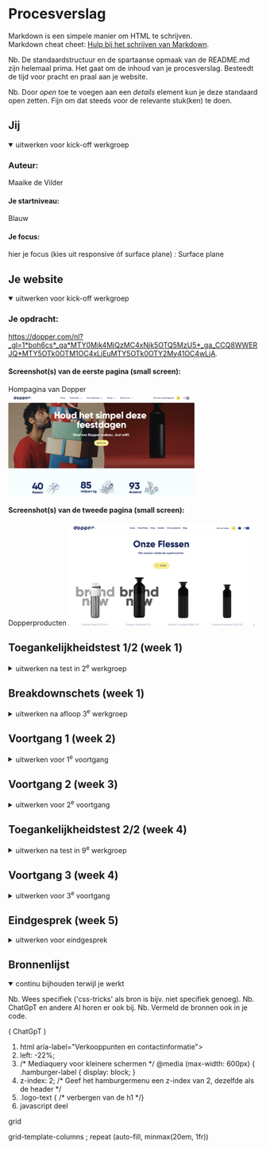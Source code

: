 # Procesverslag
Markdown is een simpele manier om HTML te schrijven.  
Markdown cheat cheet: [Hulp bij het schrijven van Markdown](https://github.com/adam-p/markdown-here/wiki/Markdown-Cheatsheet).

Nb. De standaardstructuur en de spartaanse opmaak van de README.md zijn helemaal prima. Het gaat om de inhoud van je procesverslag. Besteedt de tijd voor pracht en praal aan je website.

Nb. Door *open* toe te voegen aan een *details* element kun je deze standaard open zetten. Fijn om dat steeds voor de relevante stuk(ken) te doen.


## Jij

<details open>
  <summary>uitwerken voor kick-off werkgroep</summary>

  ### Auteur:
 Maaike de Vilder

  #### Je startniveau:
 Blauw

  #### Je focus:
  hier je focus (kies uit responsive óf surface plane) : Surface plane
 
</details>


## Je website

<details open>
  <summary>uitwerken voor kick-off werkgroep</summary>

  ### Je opdracht:
  https://dopper.com/nl?_gl=1*boh6cs*_ga*MTY0Mjk4MjQzMC4xNjk5OTQ5MzU5*_ga_CCQ8WWERJQ*MTY5OTk0OTM1OC4xLjEuMTY5OTk0OTY2My41OC4wLjA. 

  #### Screenshot(s) van de eerste pagina (small screen): 
Hompagina van Dopper
 <img src="readme-images/homepage.png" width="375px" alt="homepagina">
 

  #### Screenshot(s) van de tweede pagina (small screen):
  Dopperproducten
  <img src="readme-images/pagina2.png" width="375px" alt="dopperproducten">
 
</details>


## Toegankelijkheidstest 1/2 (week 1)

<details>
  <summary>uitwerken na test in 2<sup>e</sup> werkgroep</summary>

<img src="readme-images/Voiceover1.png" width="375px" alt="begin">
<img src="readme-images/voiceover2.png" width="375px" alt="begin">

Voice over werkt niet goed, leest niet als eerst de titel voor! 

    
  ### Bevindingen
  Lijst met je bevindingen die in de test naar voren kwamen:

<img src="readme-images/Bevindingen.png" width="375px" alt="bladzijde1">
<img src="readme-images/Bevindingen1.png" width="375px" alt="bladzijde2">
<img src="readme-images/Bevindingen2.png" width="375px" alt="bladzijde3">


</details>

## Breakdownschets (week 1)

<details>
  <summary>uitwerken na afloop 3<sup>e</sup> werkgroep</summary>

  ### de hele pagina: 
   <img src="readme-images/helepagina.png" width="375px" alt="breakdown van de hele pagina">

  ### dynamisch deel (bijv menu): 
  <img src="readme-images/header.png" width="375px" alt="breakdown van een dynamisch deel">

  ### wellicht nog een dynamisch deel (bijv filter): 
  <img src="readme-images/homepage.png" width="375px" alt="homepage">

</details>

## Voortgang 1 (week 2)

<details>
  <summary>uitwerken voor 1<sup>e</sup> voortgang</summary>

  ### Stand van zaken
  hier dit ging goed & dit was lastig (neem ook screenshots op van delen van je website en code)

1. <img src="readme-images/code1.png" width="375px" alt="code html">
Ik had veel font google links staan, maar dat is verkort dus door de "400,600,700,800" achter elkaar te zetten.
2. 

  ### Agenda voor meeting

-

  ### Verslag van meeting
 Feedback 

  - Geen h1,h2,h3 onder elkaar gebruiken maar gebruik voor je voorpagina H2 & p
  - head boven de body neerzetten
  - geen gebruik maken van de Div
  - Gebruik 1 link voor de font google 300,400 bijv. 

</details>



## Voortgang 2 (week 3)

<details>
  <summary>uitwerken voor 2<sup>e</sup> voortgang</summary>

  ### Stand van zaken
  1. <img src="readme-images/textcontainer.png" width="375px" alt="code css">
dubbele codes had ik vaak erin staan. zoals text-container. foutjes waardoor de ander niet gelezen werd.

  ### Agenda voor meeting
 
-

  ### Verslag van meeting
  hier na afloop snel de uitkomsten van de meeting vastleggen

  - punt 1
  - punt 2
  - nog een punt
- ...

</details>

## Toegankelijkheidstest 2/2 (week 4)

<details>
  <summary>uitwerken na test in 9<sup>e</sup> werkgroep</summary>

  (week 5, want alles was door de war dus nu proberen)

  <img src="" width="375px" alt="voorlezen">

  ### Bevindingen
 <img src="readme-images/fout.png" width="375px" alt="homepagina1">
 <img src="readme-images/fout2.png" width="375px" alt="homepagina2">
<img src="readme-images/fout3.png" width="375px" alt="homepagina2">

Alles ging in de war. was bezig met mijn hamburger menu maar ik had dingen veranderd aan mijn css en html.


</details>


## Voortgang 3 (week 4)

<details>
  <summary>uitwerken voor 3<sup>e</sup> voortgang</summary>
  <img src="readme-images/doppersonderelkaar.png" width="375px" alt="dopper producten onder elkaar">
  <img src="readme-images/naastelkaar.png" width="375px" alt="dopper producten naast elkaar">
  <img src="readme-images/hamburgermenu.png" width="375px" alt="hamburger menu">

  Lang naar de code gekeken en mijn oude code delen weer teruggevonden. Ik heb het gelukkig weer deel goed kunnen krijgen. De div zit er wel weer hier in. 

  ### Stand van zaken
  
  hoe mijn website er nu uit ziet. aangewerk nog 11 december. Dopper producten aangemaakt.

1. <img src="readme-images/deel1.png" width="375px" alt="banner">
2. <img src="readme-images/deel2.png" width="375px" alt="getallen">
3. <img src="readme-images/deel3.png" width="375px" alt="informatie1">
4. <img src="readme-images/deel4.png" width="375px" alt="informatie2">
2. dopper producten <img src="readme-images/dopperpagina.png" width="375px" alt="pagina 2 dopper producten">
  


  ### Agenda voor meeting
  samen met je groepje opstellen

 
  ### Verslag van meeting

  Wat is er meerdeels veranderd in css:

  1. hamburger menu
  2. verbergen h1
  3. verandering .banner .bannerimg
  4. nieuwe .new-section stijlen.
  5. De stijlen voor de .statistics h2 en .statistics p
  6. text-container css stijlen

code deel van 5 december: 
<img src="readme-images/5december.png" width="375px" alt="stuk code">
<img src="readme-images/textcontainer.png" width="375px" alt="stuk code">

</details>

## Eindgesprek (week 5)

<details>
  <summary>uitwerken voor eindgesprek</summary>

  ### Je uitkomst - karakteristiek screenshots:
  <img src="readme-images/dummy-plaatje.jpg" width="375px" alt="uitomst opdracht 1">


  ### Dit ging goed/Heb ik geleerd: 
  

 1. <img src="readme-images/button.png" width="375px" alt="gele button van + filters">
  <img src="readme-images/gelebuttoncode.png" width="375px" alt="stuk code <a>">
  Geleerd: Ik gebruikte eerste gewoon een <button> maar het is een <a> omdat het ergens toeverwijst.
 2. 


  ### Dit was lastig/Is niet gelukt:
  

1. <img src="readme-images/ribbel.png" width="375px" alt="ribbel rand">
  Ik wist niet hoe ik dit aan moest aanpakken. Misschien zelf iets maken als img zou kunnen.

2.  <img src="readme-images/rondeafbeelding.png" width="375px" alt="ronde afbeelding">
Hoe krijg je zo'n vorm? Ik heb er zelf voor gekozen om gewoon een vierkant van te maken. ps: de afbeelding veranderd steeds dus nu is het weer een ander. 

3.  <img src="readme-images/footer.png" width="375px" alt="footer">
Geen tijd meer gehad. Was lang bezig om alles weer goed te krijgen, helaas. 

4.  <img src="readme-images/menus.png" width="375px" alt="menu dopper producten">
Ik wist niet goed hoe ik dit moest aanpakken. dus ik heb het weggelaten.

5.  <img src="readme-images/menu1.png" width="375px" alt="menu1">
krijg het niet voor elkaar om de tekst in het midden te krijgen. Bij producten en als je dan op het hamburger menu klikt staat die wel in het midden?

</details>

## Bronnenlijst

<details open>
  <summary>continu bijhouden terwijl je werkt</summary>

  Nb. Wees specifiek ('css-tricks' als bron is bijv. niet specifiek genoeg). 
  Nb. ChatGpT en andere AI horen er ook bij.
  Nb. Vermeld de bronnen ook in je code.

  ( ChatGpT )

  1.  html aria-label="Verkooppunten en contactinformatie"> <!-- extra context voor mensen met een beperking-->
  2. left: -22%;
  3. /* Mediaquery voor kleinere schermen */
@media (max-width: 600px) {
    .hamburger-label {
        display: block;
    }
  4.  z-index: 2; /* Geef het hamburgermenu een z-index van 2, dezelfde als de header */
  5. .logo-text {
    /* verbergen van de h1 */}
  6. javascript deel



</details>

grid  

grid-template-columns ; repeat (auto-fill, minmax(20em, 1fr))